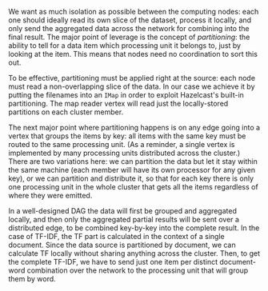 We want as much isolation as possible between the computing nodes: each
one should ideally read its own slice of the dataset, process it
locally, and only send the aggregated data across the network for
combining into the final result. The major point of leverage is the
concept of _partitioning_: the ability to tell for a data item which
processing unit it belongs to, just by looking at the item. This means
that nodes need no coordination to sort this out.

To be effective, partitioning must be applied right at the source: each
node must read a non-overlapping slice of the data. In our case we
achieve it by putting the filenames into an `IMap` in order to exploit
Hazelcast's built-in partitioning. The map reader vertex will read just
the locally-stored partitions on each cluster member.

The next major point where partitioning happens is on any edge going
into a vertex that groups the items by key: all items with the same key
must be routed to the same processing unit. (As a reminder, a single
vertex is implemented by many processing units distributed across the
cluster.) There are two variations here: we can partition the data but
let it stay within the same machine (each member will have its own
processor for any given key), or we can partition and distribute it, so
that for each key there is only one processing unit in the whole cluster
that gets all the items regardless of where they were emitted.

In a well-designed DAG the data will first be grouped and aggregated
locally, and then only the aggregated partial results will be sent over
a distributed edge, to be combined key-by-key into the complete result.
In the case of TF-IDF, the TF part is calculated in the context of a
single document. Since the data source is partitioned by document, we
can calculate TF locally without sharing anything across the cluster.
Then, to get the complete TF-IDF, we have to send just one item per
distinct document-word combination over the network to the processing
unit that will group them by word.
